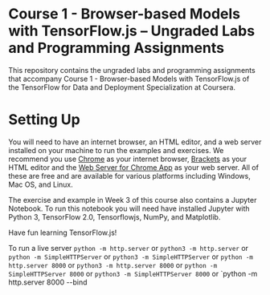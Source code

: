 Course 1 - Browser-based Models with TensorFlow.js – Ungraded Labs and Programming Assignments
===========================================================================

This repository contains the ungraded labs and programming assignments that accompany Course 1 - Browser-based Models with TensorFlow.js of the TensorFlow for Data and Deployment Specialization at Coursera. 

# Setting Up

You will need to have an internet browser, an HTML editor, and a web server installed on your machine to run the examples and exercises. We recommend you use [Chrome](https://www.google.com/chrome/) as your internet browser,  [Brackets](http://brackets.io/) as your HTML editor and the [Web Server for Chrome App](https://chrome.google.com/webstore/detail/web-server-for-chrome/ofhbbkphhbklhfoeikjpcbhemlocgigb?hl=en) as your web server. All of these are free and are available for various platforms including Windows, Mac OS, and Linux. 

The exercise and example in Week 3 of this course also contains a Jupyter Notebook. To run this notebook you will need have installed Jupyter with Python 3, TensorFlow 2.0, Tensorflowjs, NumPy, and Matplotlib.  


Have fun learning TensorFlow.js!

To run a live server `python -m http.server` or `python3 -m http.server` or `python -m SimpleHTTPServer` or `python3 -m SimpleHTTPServer` or `python -m http.server 8000` or `python3 -m http.server 8000` or `python -m SimpleHTTPServer 8000` or `python3 -m SimpleHTTPServer 8000` or `python -m http.server 8000 --bind